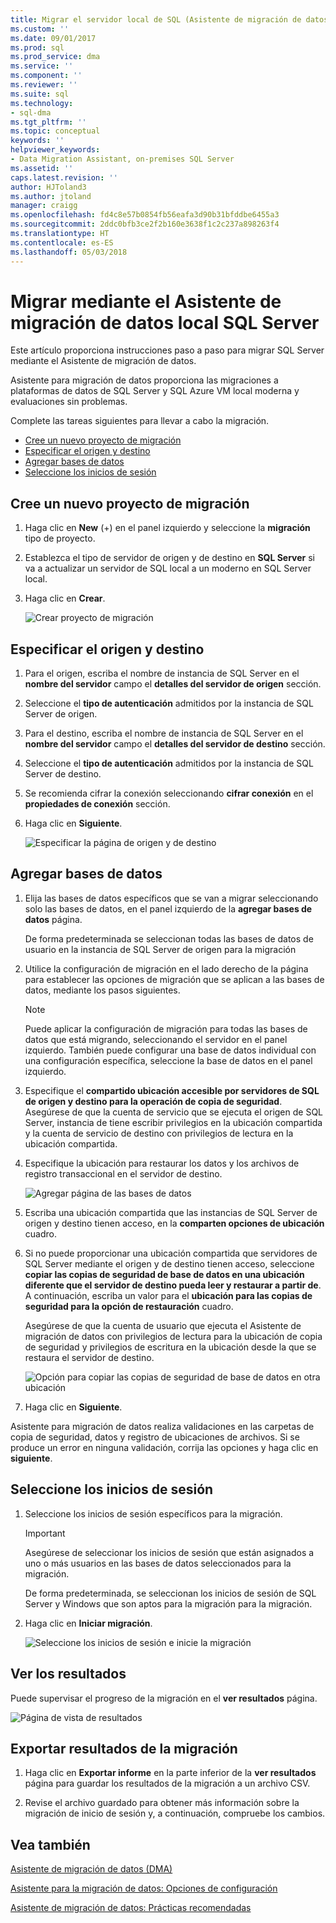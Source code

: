 ```yaml
---
title: Migrar el servidor local de SQL (Asistente de migración de datos) | Documentos de Microsoft
ms.custom: ''
ms.date: 09/01/2017
ms.prod: sql
ms.prod_service: dma
ms.service: ''
ms.component: ''
ms.reviewer: ''
ms.suite: sql
ms.technology:
- sql-dma
ms.tgt_pltfrm: ''
ms.topic: conceptual
keywords: ''
helpviewer_keywords:
- Data Migration Assistant, on-premises SQL Server
ms.assetid: ''
caps.latest.revision: ''
author: HJToland3
ms.author: jtoland
manager: craigg
ms.openlocfilehash: fd4c8e57b0854fb56eafa3d90b31bfddbe6455a3
ms.sourcegitcommit: 2ddc0bfb3ce2f2b160e3638f1c2c237a898263f4
ms.translationtype: HT
ms.contentlocale: es-ES
ms.lasthandoff: 05/03/2018
---
```

# <a name="migrate-on-premises-sql-server-using-data-migration-assistant"></a>Migrar mediante el Asistente de migración de datos local SQL Server

Este artículo proporciona instrucciones paso a paso para migrar SQL Server mediante el Asistente de migración de datos.

Asistente para migración de datos proporciona las migraciones a plataformas de datos de SQL Server y SQL Azure VM local moderna y evaluaciones sin problemas.  

Complete las tareas siguientes para llevar a cabo la migración.

- [Cree un nuevo proyecto de migración](#create-a-new-migration-project)
- [Especificar el origen y destino](#specify-source-and-target)
- [Agregar bases de datos](#add-databases)
- [Seleccione los inicios de sesión](#select-logins)

## <a name="create-a-new-migration-project"></a>Cree un nuevo proyecto de migración

1. Haga clic en **New** (+) en el panel izquierdo y seleccione la **migración** tipo de proyecto.

1. Establezca el tipo de servidor de origen y de destino en **SQL Server** si va a actualizar un servidor de SQL local a un moderno en SQL Server local.

1. Haga clic en **Crear**.

   ![Crear proyecto de migración](../dma/media/NewCreate.png)

## <a name="specify-the-source-and-target"></a>Especificar el origen y destino

1. Para el origen, escriba el nombre de instancia de SQL Server en el **nombre del servidor** campo el **detalles del servidor de origen** sección. 

1. Seleccione el **tipo de autenticación** admitidos por la instancia de SQL Server de origen.

1. Para el destino, escriba el nombre de instancia de SQL Server en el **nombre del servidor** campo el **detalles del servidor de destino** sección. 

1. Seleccione el **tipo de autenticación** admitidos por la instancia de SQL Server de destino.

1. Se recomienda cifrar la conexión seleccionando **cifrar conexión** en el **propiedades de conexión** sección.

1. Haga clic en **Siguiente**.

   ![Especificar la página de origen y de destino](../dma/media/SourceTarget.png)

## <a name="add-databases"></a>Agregar bases de datos

1. Elija las bases de datos específicos que se van a migrar seleccionando solo las bases de datos, en el panel izquierdo de la **agregar bases de datos** página.

   De forma predeterminada se seleccionan todas las bases de datos de usuario en la instancia de SQL Server de origen para la migración

1. Utilice la configuración de migración en el lado derecho de la página para establecer las opciones de migración que se aplican a las bases de datos, mediante los pasos siguientes.

   > [!NOTE]
   > Puede aplicar la configuración de migración para todas las bases de datos que está migrando, seleccionando el servidor en el panel izquierdo. También puede configurar una base de datos individual con una configuración específica, seleccione la base de datos en el panel izquierdo.


 1. Especifique el **compartido ubicación accesible por servidores de SQL de origen y destino para la operación de copia de seguridad**. Asegúrese de que la cuenta de servicio que se ejecuta el origen de SQL Server, instancia de tiene escribir privilegios en la ubicación compartida y la cuenta de servicio de destino con privilegios de lectura en la ubicación compartida.

 1. Especifique la ubicación para restaurar los datos y los archivos de registro transaccional en el servidor de destino.

    ![Agregar página de las bases de datos](../dma/media/AddDatabases.png)

1. Escriba una ubicación compartida que las instancias de SQL Server de origen y destino tienen acceso, en la **comparten opciones de ubicación** cuadro.

1. Si no puede proporcionar una ubicación compartida que servidores de SQL Server mediante el origen y de destino tienen acceso, seleccione **copiar las copias de seguridad de base de datos en una ubicación diferente que el servidor de destino pueda leer y restaurar a partir de**. A continuación, escriba un valor para el **ubicación para las copias de seguridad para la opción de restauración** cuadro. 

   Asegúrese de que la cuenta de usuario que ejecuta el Asistente de migración de datos con privilegios de lectura para la ubicación de copia de seguridad y privilegios de escritura en la ubicación desde la que se restaura el servidor de destino.

   ![Opción para copiar las copias de seguridad de base de datos en otra ubicación](../dma/media/CopyDatabaseDifferentLocation.png)

1. Haga clic en **Siguiente**.

Asistente para migración de datos realiza validaciones en las carpetas de copia de seguridad, datos y registro de ubicaciones de archivos. Si se produce un error en ninguna validación, corrija las opciones y haga clic en **siguiente**.

## <a name="select-logins"></a>Seleccione los inicios de sesión

1. Seleccione los inicios de sesión específicos para la migración.

   > [!IMPORTANT]
   > Asegúrese de seleccionar los inicios de sesión que están asignados a uno o más usuarios en las bases de datos seleccionados para la migración.   

   De forma predeterminada, se seleccionan los inicios de sesión de SQL Server y Windows que son aptos para la migración para la migración.

1. Haga clic en **Iniciar migración**.

   ![Seleccione los inicios de sesión e inicie la migración](../dma/media/SelectLogins.png)

## <a name="view-results"></a>Ver los resultados

Puede supervisar el progreso de la migración en el **ver resultados** página.

![Página de vista de resultados](../dma/media/ViewResults.png)

## <a name="export-migration-results"></a>Exportar resultados de la migración

1. Haga clic en **Exportar informe** en la parte inferior de la **ver resultados** página para guardar los resultados de la migración a un archivo CSV.

1. Revise el archivo guardado para obtener más información sobre la migración de inicio de sesión y, a continuación, compruebe los cambios.

## <a name="see-also"></a>Vea también

[Asistente de migración de datos (DMA)](../dma/dma-overview.md)

[Asistente para la migración de datos: Opciones de configuración](../dma/dma-configurationsettings.md)

[Asistente de migración de datos: Prácticas recomendadas](../dma/dma-bestpractices.md)
